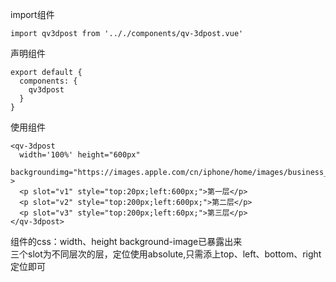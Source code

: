 import组件
```
import qv3dpost from '.././components/qv-3dpost.vue'
```
声明组件
```
export default {
  components: {
    qv3dpost
  }
}
```
使用组件
```
<qv-3dpost 
  width='100%' height="600px"
  backgroundimg="https://images.apple.com/cn/iphone/home/images/business_large.jpg"
>
  <p slot="v1" style="top:20px;left:600px;">第一层</p>
  <p slot="v2" style="top:200px;left:600px;">第二层</p>
  <p slot="v3" style="top:200px;left:60px;">第三层</p>
</qv-3dpost>
```
组件的css：width、height background-image已暴露出来   
三个slot为不同层次的层，定位使用absolute,只需添上top、left、bottom、right定位即可
